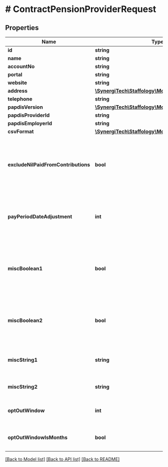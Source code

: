 # # ContractPensionProviderRequest

## Properties

Name | Type | Description | Notes
------------ | ------------- | ------------- | -------------
**id** | **string** |  | [optional]
**name** | **string** |  | [optional]
**accountNo** | **string** |  | [optional]
**portal** | **string** |  | [optional]
**website** | **string** |  | [optional]
**address** | [**\SynergiTech\Staffology\Model\ContractAddress**](ContractAddress.md) |  | [optional]
**telephone** | **string** |  | [optional]
**papdisVersion** | [**\SynergiTech\Staffology\Model\PapdisVersion**](PapdisVersion.md) |  | [optional]
**papdisProviderId** | **string** |  | [optional]
**papdisEmployerId** | **string** |  | [optional]
**csvFormat** | [**\SynergiTech\Staffology\Model\PensionCsvFormat**](PensionCsvFormat.md) |  | [optional]
**excludeNilPaidFromContributions** | **bool** | If we&#39;re sending contributions to an external provider then we&#39;ll include all employees that were on the payrun.  If you want to exclude employees that don&#39;t have any contributions to report then set this to true. | [optional]
**payPeriodDateAdjustment** | **int** | If you need to adjust the reported dates of the contributions then you can do so by setting a non-zero value here.  A negative value of will move the date back in time. | [optional]
**miscBoolean1** | **bool** | This field has different uses dependent on the ExternalDataProvider, if any.  For Nest, it indicates whether or not contributions are reported as \&quot;Tax Weekly/Monthly\&quot; rather than just \&quot;Weekly/Monthly\&quot; | [optional]
**miscBoolean2** | **bool** | This field has different uses dependent on the ExternalDataProvider, if any.  For Nest, it indicates whether or not to approve payments after submitting contributions | [optional]
**miscString1** | **string** | This field has different uses dependent on the ExternalDataProvider, if any.  For Nest, it dictates the PaymentSource. | [optional]
**miscString2** | **string** | This field has different uses dependent on the ExternalDataProvider, if any. | [optional]
**optOutWindow** | **int** | The number of days or months that an employee has to Opt out after being enrolled | [optional]
**optOutWindowIsMonths** | **bool** | Determines whether the value given for OptOutWindow is in Months (true) or days (false) | [optional]

[[Back to Model list]](../../README.md#models) [[Back to API list]](../../README.md#endpoints) [[Back to README]](../../README.md)
